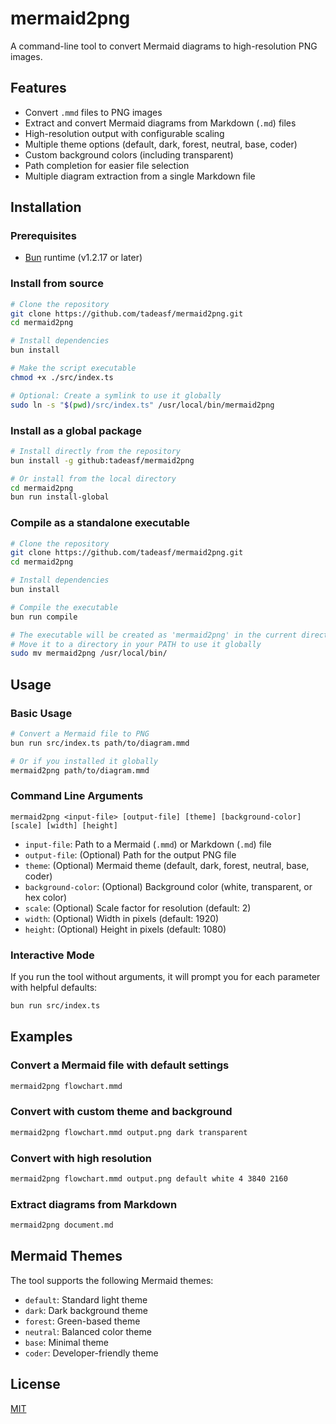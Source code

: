 # mermaid2png

A command-line tool to convert Mermaid diagrams to high-resolution PNG images.

## Features

- Convert `.mmd` files to PNG images
- Extract and convert Mermaid diagrams from Markdown (`.md`) files
- High-resolution output with configurable scaling
- Multiple theme options (default, dark, forest, neutral, base, coder)
- Custom background colors (including transparent)
- Path completion for easier file selection
- Multiple diagram extraction from a single Markdown file

## Installation

### Prerequisites

- [Bun](https://bun.sh) runtime (v1.2.17 or later)

### Install from source

```bash
# Clone the repository
git clone https://github.com/tadeasf/mermaid2png.git
cd mermaid2png

# Install dependencies
bun install

# Make the script executable
chmod +x ./src/index.ts

# Optional: Create a symlink to use it globally
sudo ln -s "$(pwd)/src/index.ts" /usr/local/bin/mermaid2png
```

### Install as a global package

```bash
# Install directly from the repository
bun install -g github:tadeasf/mermaid2png

# Or install from the local directory
cd mermaid2png
bun run install-global
```

### Compile as a standalone executable

```bash
# Clone the repository
git clone https://github.com/tadeasf/mermaid2png.git
cd mermaid2png

# Install dependencies
bun install

# Compile the executable
bun run compile

# The executable will be created as 'mermaid2png' in the current directory
# Move it to a directory in your PATH to use it globally
sudo mv mermaid2png /usr/local/bin/
```

## Usage

### Basic Usage

```bash
# Convert a Mermaid file to PNG
bun run src/index.ts path/to/diagram.mmd

# Or if you installed it globally
mermaid2png path/to/diagram.mmd
```

### Command Line Arguments

```
mermaid2png <input-file> [output-file] [theme] [background-color] [scale] [width] [height]
```

- `input-file`: Path to a Mermaid (`.mmd`) or Markdown (`.md`) file
- `output-file`: (Optional) Path for the output PNG file
- `theme`: (Optional) Mermaid theme (default, dark, forest, neutral, base, coder)
- `background-color`: (Optional) Background color (white, transparent, or hex color)
- `scale`: (Optional) Scale factor for resolution (default: 2)
- `width`: (Optional) Width in pixels (default: 1920)
- `height`: (Optional) Height in pixels (default: 1080)

### Interactive Mode

If you run the tool without arguments, it will prompt you for each parameter with helpful defaults:

```bash
bun run src/index.ts
```

## Examples

### Convert a Mermaid file with default settings

```bash
mermaid2png flowchart.mmd
```

### Convert with custom theme and background

```bash
mermaid2png flowchart.mmd output.png dark transparent
```

### Convert with high resolution

```bash
mermaid2png flowchart.mmd output.png default white 4 3840 2160
```

### Extract diagrams from Markdown

```bash
mermaid2png document.md
```

## Mermaid Themes

The tool supports the following Mermaid themes:
- `default`: Standard light theme
- `dark`: Dark background theme
- `forest`: Green-based theme
- `neutral`: Balanced color theme
- `base`: Minimal theme
- `coder`: Developer-friendly theme

## License

[MIT](LICENSE)
